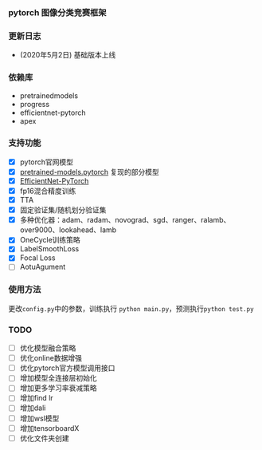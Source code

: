 ### pytorch 图像分类竞赛框架

### 更新日志
- (2020年5月2日) 基础版本上线

### 依赖库
- pretrainedmodels
- progress
- efficientnet-pytorch
- apex

### 支持功能

- [x] pytorch官网模型
- [x] [pretrained-models.pytorch](https://github.com/Cadene/pretrained-models.pytorch) 复现的部分模型
- [x] [EfficientNet-PyTorch](https://github.com/lukemelas/EfficientNet-PyTorch) 
- [x] fp16混合精度训练
- [x] TTA
- [x] 固定验证集/随机划分验证集
- [x] 多种优化器：adam、radam、novograd、sgd、ranger、ralamb、over9000、lookahead、lamb
- [x] OneCycle训练策略
- [x] LabelSmoothLoss
- [x] Focal Loss
- [ ] AotuAgument
  
### 使用方法
更改`config.py`中的参数，训练执行 `python main.py`，预测执行`python test.py`

### TODO

- [ ] 优化模型融合策略
- [ ] 优化online数据增强
- [ ] 优化pytorch官方模型调用接口
- [ ] 增加模型全连接层初始化
- [ ] 增加更多学习率衰减策略
- [ ] 增加find lr
- [ ] 增加dali
- [ ] 增加wsl模型
- [ ] 增加tensorboardX
- [ ] 优化文件夹创建